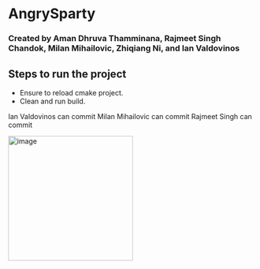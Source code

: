 # AngrySparty

### Created by Aman Dhruva Thamminana, Rajmeet Singh Chandok, Milan Mihailovic, Zhiqiang Ni, and Ian Valdovinos



## Steps to run the project

- Ensure to reload cmake project.
- Clean and run build.


Ian Valdovinos can commit
Milan Mihailovic can commit
Rajmeet Singh can commit




<img width="253" alt="image" src="https://user-images.githubusercontent.com/48414198/210136664-76b58187-7a6f-410b-a751-e6fc8ae8ea52.png">

